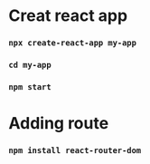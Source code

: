 # Creat react app

### `npx create-react-app my-app`

### `cd my-app`

### `npm start`


# Adding route

### `npm install react-router-dom`
